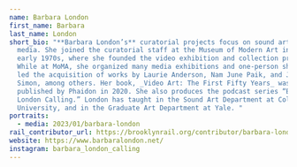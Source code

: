 ```yaml
---
name: Barbara London
first_name: Barbara
last_name: London
short_bio: "**Barbara London’s** curatorial projects focus on sound art and new
  media. She joined the curatorial staff at the Museum of Modern Art in the
  early 1970s, where she founded the video exhibition and collection programs.
  While at MoMA, she organized many media exhibitions and one-person shows, and
  led the acquisition of works by Laurie Anderson, Nam June Paik, and John
  Simon, among others. Her book, _Video Art: The First Fifty Years_ was
  published by Phaidon in 2020. She also produces the podcast series “Barbara
  London Calling.” London has taught in the Sound Art Department at Columbia
  University, and in the Graduate Art Department at Yale. "
portraits:
  - media: 2023/01/barbara-london
rail_contributor_url: https://brooklynrail.org/contributor/barbara-london
website: https://www.barbaralondon.net/
instagram: barbara_london_calling
---
```

